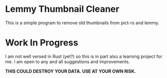 # Lemmy Thumbnail Cleaner
This is a simple program to remove old thumbnails from pict-rs and lemmy.

# Work In Progress
I am not well versed in Rust (yet?) so this is in part also a learning project for me. I am open to any and all suggestions and improvements.

**THIS COULD DESTROY YOUR DATA. USE AT YOUR OWN RISK.**
